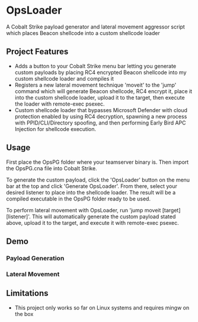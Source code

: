 # OpsLoader
A Cobalt Strike payload generator and lateral movement aggressor script which places Beacon shellcode into a custom shellcode loader

## Project Features
* Adds a button to your Cobalt Strike menu bar letting you generate custom payloads by placing RC4 encrypted Beacon shellcode into my custom shellcode loader and compiles it
* Registers a new lateral movement technique 'moveit' to the 'jump' command which will generate Beacon shellcode, RC4 encrypt it, place it into the custom shellcode loader, upload it to the target, then execute the loader with remote-exec psexec.
* Custom shellcode loader that bypasses Microsoft Defender with cloud protection enabled by using RC4 decryption, spawning a new process with PPID/CLI/Directory spoofing, and then performing Early Bird APC Injection for shellcode execution.

## Usage
First place the OpsPG folder where your teamserver binary is. Then import the OpsPG.cna file into Cobalt Strike.

To generate the custom payload, click the 'OpsLoader' button on the menu bar at the top and click 'Generate OpsLoader'. From there, select your desired listener to place into the shellcode loader. The result will be a compiled executable in the OpsPG folder ready to be used.

To perform lateral movement with OpsLoader, run 'jump moveit [target] [listener]'.  This will automatically generate the custom payload stated above, upload it to the target, and execute it with remote-exec psexec.

## Demo

### Payload Generation

### Lateral Movement

## Limitations
* This project only works so far on Linux systems and requires mingw on the box